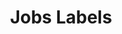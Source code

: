 ---
slug: jobs-labels
version: v1.316.0
title: Jobs Labels
tags: ['Runs', 'Script editor', 'Flow editor']
image: ./runs_labels.png
description: Labels allow to add static or dynamic tags to jobs with property "wm_labels" followed by an array of strings (e.g. `return {"wm_labels":["showcase_labels", "another_label"]}`
features:
  [
    'Runs are tagged with labels.',
    'For scripts and flows.',
    'Labels can be filtered from Runs menu.',
    'Jobs support multiple labels.',
    'In Runs menu, click on a Label to filter by it.'
  ]
docs: /docs/core_concepts/monitor_past_and_future_runs#jobs-labels
---